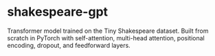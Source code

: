 # shakespeare-gpt
Transformer model trained on the Tiny Shakespeare dataset. Built from scratch in PyTorch with self-attention, multi-head attention, positional encoding, dropout, and feedforward layers.

